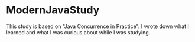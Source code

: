 # ModernJavaStudy


This study is based on "Java Concurrence in Practice".
I wrote down what I learned and what I was curious about while I was studying.

